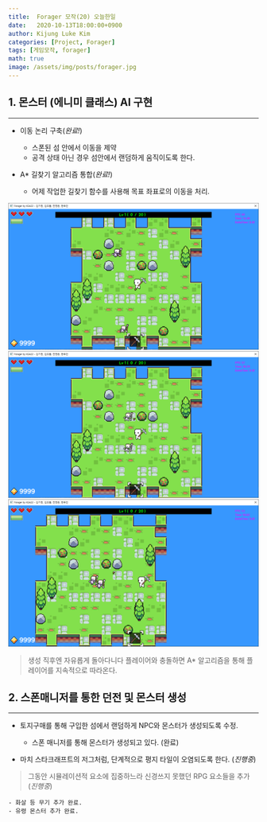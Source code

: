 ```yaml
---
title:  Forager 모작(20) 오늘한일
date:   2020-10-13T18:00:00+0900
author: Kijung Luke Kim
categories: [Project, Forager]
tags: [게임모작, forager]
math: true
image: /assets/img/posts/forager.jpg
---
```


## 1. 몬스터 (에니미 클래스) AI 구현 
---
 
- 이동 논리 구축(*완료!*)
    
    - 스폰된 섬 안에서 이동을 제약
    - 공격 상태 아닌 경우 섬안에서 랜덤하게 움직이도록 한다.

- A* 길찾기 알고리즘 통합(*완료!*)

    - 어제 작업한 길찾기 함수를 사용해 목표 좌표로의 이동을 처리.

![20201013-1.png](/assets/img/posts/20201013-1.PNG)
![20201013-2.png](/assets/img/posts/20201013-2.PNG)
![20201013-3.png](/assets/img/posts/20201013-3.PNG)

> 생성 직후엔 자유롭게 돌아다니다 플레이어와 충돌하면 A* 알고리즘을 통해 플레이어를 지속적으로 따라온다.

## 2. 스폰매니저를 통한 던전 및 몬스터 생성
---

- 토지구매를 통해 구입한 섬에서 랜덤하게 NPC와 몬스터가 생성되도록 수정.

    - 스폰 매니저를 통해 몬스터가 생성되고 있다. (완료)

- 마치 스타크래프트의 저그처럼, 단계적으로 평지 타일이 오염되도록 한다. (*진행중*)

> 그동안 시뮬레이션적 요소에 집중하느라 신경쓰지 못했던 RPG 요소들을 추가(*진행중*)

    - 화살 등 무기 추가 완료.
    - 유령 몬스터 추가 완료.

